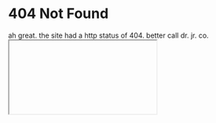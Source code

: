 <script src="https://www.youtube.com/404/static/compiled/index.min.js"></script>

<html>
<head><meta charset="utf-8"><meta name="viewport" content="width=device-width, initial-scale=1"><title>404 Not Found</title></head>
<body>
<h1>404 Not Found</h1>
  <style src="https://web.archive.org/web/20120308060029cs_/http://xbox.iconmobile.com/css/three/main.css"></style>
<span>ah great. the site had a http status of 404. better call dr. jr. co.</span>
<iframe></iframe>
</body>
</html>
